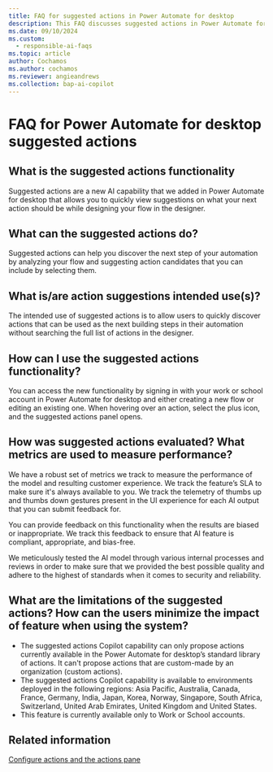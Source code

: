 ```yaml
---
title: FAQ for suggested actions in Power Automate for desktop
description: This FAQ discusses suggested actions in Power Automate for desktop and the key considerations for making use of this technology responsibly.
ms.date: 09/10/2024
ms.custom: 
  - responsible-ai-faqs
ms.topic: article
author: Cochamos
ms.author: cochamos
ms.reviewer: angieandrews
ms.collection: bap-ai-copilot
---
```

# FAQ for Power Automate for desktop suggested actions

## What is the suggested actions functionality

Suggested actions are a new AI capability that we added in Power Automate for desktop that allows you to quickly view suggestions on what your next action should be while designing your flow in the designer.

## What can the suggested actions do?  

Suggested actions can help you discover the next step of your automation by analyzing your flow and suggesting action candidates that you can include by selecting them.

## What is/are action suggestions intended use(s)?

The intended use of suggested actions is to allow users to quickly discover actions that can be used as the next building steps in their automation without searching the full list of actions in the designer.

## How can I use the suggested actions functionality?

You can access the new functionality by signing in with your work or school account in Power Automate for desktop and either creating a new flow or editing an existing one. When hovering over an action, select the plus icon, and the suggested actions panel opens.

## How was suggested actions evaluated? What metrics are used to measure performance?

We have a robust set of metrics we track to measure the performance of the model and resulting customer experience. We track the feature’s SLA to make sure it's always available to you. We track the telemetry of thumbs up and thumbs down gestures present in the UI experience for each AI output that you can submit feedback for.

You can provide feedback on this functionality when the results are biased or inappropriate. We track this feedback to ensure that AI feature is compliant, appropriate, and bias-free.

We meticulously tested the AI model through various internal processes and reviews in order to make sure that we provided the best possible quality and adhere to the highest of standards when it comes to security and reliability.

## What are the limitations of the suggested actions? How can the users minimize the impact of feature when using the system?

- The suggested actions Copilot capability can only propose actions currently available in the Power Automate for desktop’s standard library of actions. It can't propose actions that are custom-made by an organization (custom actions).
- The suggested actions Copilot capability is available to environments deployed in the following regions: Asia Pacific, Australia, Canada, France, Germany, India, Japan, Korea, Norway, Singapore, South Africa, Switzerland, United Arab Emirates, United Kingdom and United States.
- This feature is currently available only to Work or School accounts.

## Related information

[Configure actions and the actions pane](desktop-flows/actions-pane.md)
